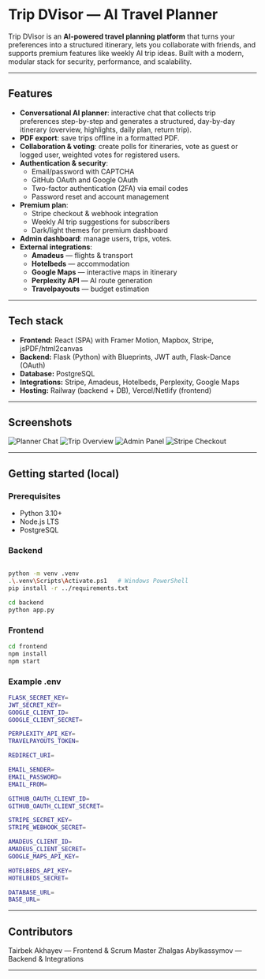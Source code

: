 # Trip DVisor — AI Travel Planner

Trip DVisor is an **AI-powered travel planning platform** that turns your preferences into a structured itinerary, lets you collaborate with friends, and supports premium features like weekly AI trip ideas. Built with a modern, modular stack for security, performance, and scalability.

---

## Features

- **Conversational AI planner**: interactive chat that collects trip preferences step-by-step and generates a structured, day-by-day itinerary (overview, highlights, daily plan, return trip).
- **PDF export**: save trips offline in a formatted PDF.
- **Collaboration & voting**: create polls for itineraries, vote as guest or logged user, weighted votes for registered users.
- **Authentication & security**:
  - Email/password with CAPTCHA
  - GitHub OAuth and Google OAuth
  - Two-factor authentication (2FA) via email codes
  - Password reset and account management
- **Premium plan**:
  - Stripe checkout & webhook integration
  - Weekly AI trip suggestions for subscribers
  - Dark/light themes for premium dashboard
- **Admin dashboard**: manage users, trips, votes.
- **External integrations**:
  - **Amadeus** — flights & transport
  - **Hotelbeds** — accommodation
  - **Google Maps** — interactive maps in itinerary
  - **Perplexity API** — AI route generation
  - **Travelpayouts** — budget estimation

---

## Tech stack

- **Frontend:** React (SPA) with Framer Motion, Mapbox, Stripe, jsPDF/html2canvas
- **Backend:** Flask (Python) with Blueprints, JWT auth, Flask-Dance (OAuth)
- **Database:** PostgreSQL
- **Integrations:** Stripe, Amadeus, Hotelbeds, Perplexity, Google Maps
- **Hosting:** Railway (backend + DB), Vercel/Netlify (frontend)

---

## Screenshots

![Planner Chat](screenshots/planner_chat.png)
![Trip Overview](screenshots/trip_overview.png)
![Admin Panel](screenshots/admin_panel.png)
![Stripe Checkout](screenshots/stripe_checkout.png)

---

## Getting started (local)

### Prerequisites
- Python 3.10+
- Node.js LTS
- PostgreSQL

### Backend

```bash

python -m venv .venv
.\.venv\Scripts\Activate.ps1   # Windows PowerShell
pip install -r ../requirements.txt

cd backend
python app.py
```

### Frontend

```bash
cd frontend
npm install
npm start
```

### Example .env

```bash
FLASK_SECRET_KEY=
JWT_SECRET_KEY=
GOOGLE_CLIENT_ID=
GOOGLE_CLIENT_SECRET=

PERPLEXITY_API_KEY=
TRAVELPAYOUTS_TOKEN=

REDIRECT_URI=

EMAIL_SENDER=
EMAIL_PASSWORD=
EMAIL_FROM=

GITHUB_OAUTH_CLIENT_ID=
GITHUB_OAUTH_CLIENT_SECRET=

STRIPE_SECRET_KEY=
STRIPE_WEBHOOK_SECRET=

AMADEUS_CLIENT_ID=
AMADEUS_CLIENT_SECRET=
GOOGLE_MAPS_API_KEY=

HOTELBEDS_API_KEY=
HOTELBEDS_SECRET=

DATABASE_URL=
BASE_URL=

```


---

## Contributors


Tairbek Akhayev — Frontend & Scrum Master
Zhalgas Abylkassymov — Backend & Integrations

---



